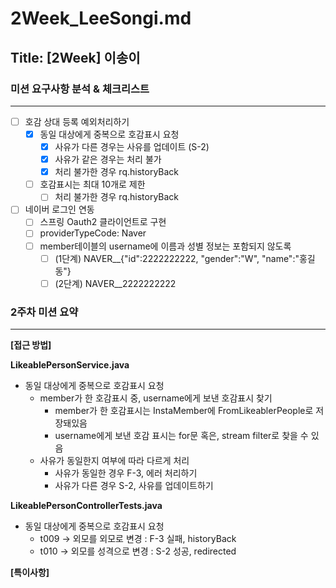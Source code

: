 # 2Week_LeeSongi.md

## Title: [2Week] 이송이

### 미션 요구사항 분석 & 체크리스트

---

- [ ] 호감 상대 등록 예외처리하기
  - [x] 동일 대상에게 중복으로 호감표시 요청
    - [x] 사유가 다른 경우는 사유를 업데이트 (S-2)
    - [x] 사유가 같은 경우는 처리 불가
    - [x] 처리 불가한 경우 rq.historyBack
  - [ ] 호감표시는 최대 10개로 제한
    - [ ] 처리 불가한 경우 rq.historyBack

-[ ] 네이버 로그인 연동
  - [ ] 스프링 Oauth2 클라이언트로 구현
  - [ ] providerTypeCode: Naver
  - [ ] member테이블의 username에 이름과 성별 정보는 포함되지 않도록
    - [ ] (1단계) NAVER__{"id":2222222222, "gender":"W", "name":"홍길동"}
    - [ ] (2단계) NAVER__2222222222

### 2주차 미션 요약

---

**[접근 방법]**

**LikeablePersonService.java**
- 동일 대상에게 중복으로 호감표시 요청
  - member가 한 호감표시 중, username에게 보낸 호감표시 찾기
    - member가 한 호감표시는 InstaMember에 FromLikeablerPeople로 저장돼있음
    - username에게 보낸 호감 표시는 for문 혹은, stream filter로 찾을 수 있음
  - 사유가 동일한지 여부에 따라 다르게 처리
    - 사유가 동일한 경우 F-3, 에러 처리하기
    - 사유가 다른 경우 S-2, 사유를 업데이트하기

**LikeablePersonControllerTests.java**
- 동일 대상에게 중복으로 호감표시 요청
  - t009 -> 외모를 외모로 변경 : F-3 실패, historyBack
  - t010 -> 외모를 성격으로 변경 : S-2 성공, redirected

**[특이사항]**
